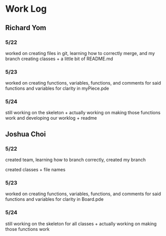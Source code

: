 # Work Log

## Richard Yom

### 5/22

worked on creating files in git, learning how to correctly merge, and my branch
creating classes + a little bit of README.md

### 5/23

worked on creating functions, variables, functions, and comments for said functions and variables for clarity
in myPiece.pde

### 5/24

still working on the skeleton + actually
working on making those functions work and developing our worklog + readme 

## Joshua Choi

### 5/22

created team, learning how to branch correctly, created my branch

created classes + file names

### 5/23

worked on creating functions, variables, functions, and comments for said functions and variables for clarity
in Board.pde

### 5/24
still working on the skeleton for all classes + actually
working on making those functions work  
